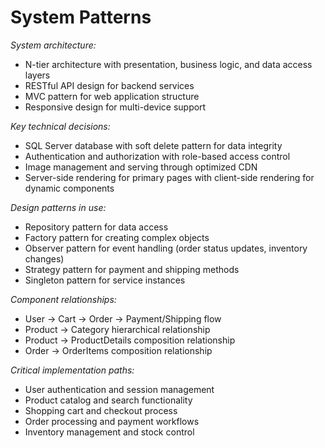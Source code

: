 # System Patterns

*System architecture:*
- N-tier architecture with presentation, business logic, and data access layers
- RESTful API design for backend services
- MVC pattern for web application structure
- Responsive design for multi-device support

*Key technical decisions:*
- SQL Server database with soft delete pattern for data integrity
- Authentication and authorization with role-based access control
- Image management and serving through optimized CDN
- Server-side rendering for primary pages with client-side rendering for dynamic components

*Design patterns in use:*
- Repository pattern for data access
- Factory pattern for creating complex objects
- Observer pattern for event handling (order status updates, inventory changes)
- Strategy pattern for payment and shipping methods
- Singleton pattern for service instances

*Component relationships:*
- User → Cart → Order → Payment/Shipping flow
- Product → Category hierarchical relationship
- Product → ProductDetails composition relationship
- Order → OrderItems composition relationship

*Critical implementation paths:* 
- User authentication and session management
- Product catalog and search functionality
- Shopping cart and checkout process
- Order processing and payment workflows
- Inventory management and stock control 
